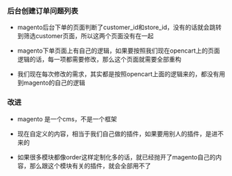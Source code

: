 ### 后台创建订单问题列表

- magento后台下单的页面判断了customer_id和store_id，没有的话就会跳转到筛选customer页面，所以这两个页面没有在一起

- magento下单页面上有自己的逻辑，如果要按照我们现在opencart上的页面逻辑的话，每一项都需要修改，那么这个页面就需要全部重构

- 我们现在每次修改的需求，其实都是按照opencart上面的逻辑来的，都没有用到magento的自己的逻辑

### 改进

- magento 是一个cms，不是一个框架

- 现在自定义的内容，相当于我们自己做的插件，如果要用别人的插件，是进不来的

- 如果很多模块都像order这样定制化多的话，就已经抛开了magento自己的内容，那么跟这个模块有关的插件，就会全部用不了

  ​
